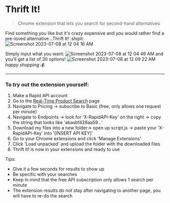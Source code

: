 # Thrift It!
> Chrome extension that lets you search for second-hand alternatives

Find something you like but it's crazy expensive and you would rather find a pre-loved alternative...Thrift It! :shipit:
![Screenshot 2023-07-08 at 12 04 16 AM](https://github.com/wenx0/thrift-it/assets/92049325/fb5659f6-2e60-4a83-a22a-412d3773aa2a)

Simply input what you want:
![Screenshot 2023-07-08 at 12 04 46 AM](https://github.com/wenx0/thrift-it/assets/92049325/e772a01f-fb7d-40e9-acff-44bdd0330343)
and you'll get a list of 30 options!
![Screenshot 2023-07-08 at 12 09 22 AM](https://github.com/wenx0/thrift-it/assets/92049325/540701d3-366c-4a09-b0d6-aeccb6226ee2)
*happy shopping* :moneybag:

-----

### To try out the extension yourself:
1. Make a Rapid API account
2. Go to the [Real-Time Product Search](https://rapidapi.com/letscrape-6bRBa3QguO5/api/real-time-product-search/) page
3. Navigate to Pricing -> subscribe to Basic (free, only allows one request per minute)
4. Navigate to Endpoints -> look for 'X-RapidAPI-Key' on the right -> copy the string that looks like 'abasbf428aa59...'
5. Download my files into a new folder-> open up script.js -> paste your 'X-RapidAPI-Key' into '[INSERT API KEY]'
6. Go to your Chrome extensions and click 'Manage Extensions'
7. Click 'Load unpacked' and upload the folder with the downloaded files
8. Thrift It! is now in your extensions and ready to use

Tips:
- Give it a few seconds for results to show up
- Be specific with your searches
- Keep in mind that the free API subscription only allows 1 search per minute
- The extension results do not stay after navigating to another page, you will have to re-do the search
